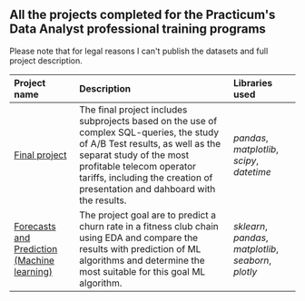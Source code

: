 ## All the projects completed for the Practicum's Data Analyst professional training programs

Please note that for legal reasons I can't publish the datasets and full project description. 


| Project name | Description | Libraries used | 
| :---------------------- | :---------------------- | :---------------------- |
| [Final project](https://github.com/vadim-fridman/portfolio-yandex-practicum/edit/master/11_SQL_AB_Test_Tableau__Final_Project) | The final project includes subprojects based on the use of complex SQL-queries, the study of A/B Test results, as well as the separat study of the most profitable telecom operator tariffs, including the creation of presentation and dahboard with the results.  | *pandas*, *matplotlib*, *scipy*, *datetime*
| [Forecasts and Prediction (Machine learning)](https://github.com/vadim-fridman/portfolio-yandex-practicum/edit/master/10_ML_Sklearn_Forcast_And_Prediction__Gym_Chaine_Churn_Rate) | The project goal are to predict a churn rate in a fitness club chain using EDA and compare the results with prediction of ML algorithms and determine the most suitable for this goal ML algorithm.   | *sklearn*, *pandas*, *matplotlib*, *seaborn*, *plotly*
